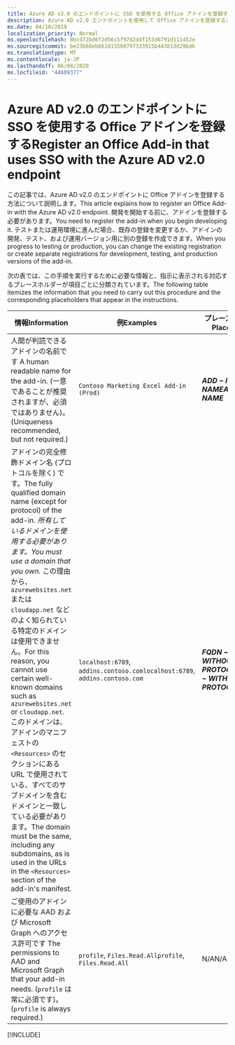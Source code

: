 ```yaml
---
title: Azure AD v2.0 のエンドポイントに SSO を使用する Office アドインを登録する
description: Azure AD v2.0 エンドポイントを使用して Office アドインを登録する方法について説明します。
ms.date: 04/10/2019
localization_priority: Normal
ms.openlocfilehash: 8bcd72bd6f2d56c5f97d2d4f153d6791d111452e
ms.sourcegitcommit: be23b68eb661015508797333915b44381dd29bdb
ms.translationtype: MT
ms.contentlocale: ja-JP
ms.lasthandoff: 06/08/2020
ms.locfileid: "44609377"
---
```

# <a name="register-an-office-add-in-that-uses-sso-with-the-azure-ad-v20-endpoint"></a><span data-ttu-id="4c0b2-103">Azure AD v2.0 のエンドポイントに SSO を使用する Office アドインを登録する</span><span class="sxs-lookup"><span data-stu-id="4c0b2-103">Register an Office Add-in that uses SSO with the Azure AD v2.0 endpoint</span></span>

<span data-ttu-id="4c0b2-104">この記事では、Azure AD v2.0 のエンドポイントに Office アドインを登録する方法について説明します。</span><span class="sxs-lookup"><span data-stu-id="4c0b2-104">This article explains how to register an Office Add-in with the Azure AD v2.0 endpoint.</span></span> <span data-ttu-id="4c0b2-105">開発を開始する前に、アドインを登録する必要があります。</span><span class="sxs-lookup"><span data-stu-id="4c0b2-105">You need to register the add-in when you begin developing it.</span></span> <span data-ttu-id="4c0b2-106">テストまたは運用環境に進んだ場合、既存の登録を変更するか、アドインの開発、テスト、および運用バージョン用に別の登録を作成できます。</span><span class="sxs-lookup"><span data-stu-id="4c0b2-106">When you progress to testing or production, you can change the existing registration or create separate registrations for development, testing, and production versions of the add-in.</span></span>

<span data-ttu-id="4c0b2-107">次の表では、この手順を実行するために必要な情報と、指示に表示される対応するプレースホルダーが項目ごとに分類されています。</span><span class="sxs-lookup"><span data-stu-id="4c0b2-107">The following table itemizes the information that you need to carry out this procedure and the corresponding placeholders that appear in the instructions.</span></span>

|<span data-ttu-id="4c0b2-108">情報</span><span class="sxs-lookup"><span data-stu-id="4c0b2-108">Information</span></span>  |<span data-ttu-id="4c0b2-109">例</span><span class="sxs-lookup"><span data-stu-id="4c0b2-109">Examples</span></span>  |<span data-ttu-id="4c0b2-110">プレースホルダー</span><span class="sxs-lookup"><span data-stu-id="4c0b2-110">Placeholder</span></span>  |
|---------|---------|---------|
|<span data-ttu-id="4c0b2-111">人間が判読できるアドインの名前です </span><span class="sxs-lookup"><span data-stu-id="4c0b2-111">A human readable name for the add-in.</span></span> <span data-ttu-id="4c0b2-112">(一意であることが推奨されますが、必須ではありません)。</span><span class="sxs-lookup"><span data-stu-id="4c0b2-112">(Uniqueness recommended, but not required.)</span></span>|`Contoso Marketing Excel Add-in (Prod)`|<span data-ttu-id="4c0b2-113">**$ADD-IN-NAME$**</span><span class="sxs-lookup"><span data-stu-id="4c0b2-113">**$ADD-IN-NAME$**</span></span>|
|<span data-ttu-id="4c0b2-114">アドインの完全修飾ドメイン名 (プロトコルを除く) です。</span><span class="sxs-lookup"><span data-stu-id="4c0b2-114">The fully qualified domain name (except for protocol) of the add-in.</span></span> <span data-ttu-id="4c0b2-115">*所有しているドメインを使用する必要があります。*</span><span class="sxs-lookup"><span data-stu-id="4c0b2-115">*You must use a domain that you own.*</span></span> <span data-ttu-id="4c0b2-116">この理由から、`azurewebsites.net` または `cloudapp.net` などのよく知られている特定のドメインは使用できません。</span><span class="sxs-lookup"><span data-stu-id="4c0b2-116">For this reason, you cannot use certain well-known domains such as `azurewebsites.net` or `cloudapp.net`.</span></span> <span data-ttu-id="4c0b2-117">このドメインは、アドインのマニフェストの `<Resources>` のセクションにある URL で使用されている、すべてのサブドメインを含むドメインと一致している必要があります。</span><span class="sxs-lookup"><span data-stu-id="4c0b2-117">The domain must be the same, including any subdomains, as is used in the URLs in the `<Resources>` section of the add-in's manifest.</span></span>|<span data-ttu-id="4c0b2-118">`localhost:6789`, `addins.contoso.com`</span><span class="sxs-lookup"><span data-stu-id="4c0b2-118">`localhost:6789`, `addins.contoso.com`</span></span>|<span data-ttu-id="4c0b2-119">**$FQDN-WITHOUT-PROTOCOL$**</span><span class="sxs-lookup"><span data-stu-id="4c0b2-119">**$FQDN-WITHOUT-PROTOCOL$**</span></span>|
|<span data-ttu-id="4c0b2-120">ご使用のアドインに必要な AAD および Microsoft Graph へのアクセス許可です </span><span class="sxs-lookup"><span data-stu-id="4c0b2-120">The permissions to AAD and Microsoft Graph that your add-in needs.</span></span> <span data-ttu-id="4c0b2-121">(`profile` は常に必須です)。</span><span class="sxs-lookup"><span data-stu-id="4c0b2-121">(`profile` is always required.)</span></span>|<span data-ttu-id="4c0b2-122">`profile`, `Files.Read.All`</span><span class="sxs-lookup"><span data-stu-id="4c0b2-122">`profile`, `Files.Read.All`</span></span>|<span data-ttu-id="4c0b2-123">N/A</span><span class="sxs-lookup"><span data-stu-id="4c0b2-123">N/A</span></span>|

[!INCLUDE[](../includes/register-sso-add-in-aad-v2-include.md)]

